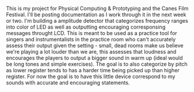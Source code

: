 This is my project for Physical Computing & Prototyping and the Canes Film Festival. I'll be posting documentation as I work through it in the next week or two. I'm building a amplitude detector that categorizes frequency ranges into color of LED as well as outputting encouraging corresponsing messages throught LCD. This is meant to be used as a practice tool for singers and instrumentalists in the practice room who can't accurately assess their output given the setting - small, dead rooms make us believe we're playing a lot louder than we are, this assesses that loudness and encourages the players to output a bigger sound in warm up (ideal would be long tones and simple exercises). The goal is to also categorize by pitch as lower register tends to has a harder time being picked up than higher register. For now the goal is to have this little device correspond to my sounds with accurate and encouraging statements.
